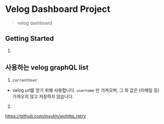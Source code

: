 # Velog Dashboard Project

> velog dashboard

## Getting Started

1. 

## 사용하는 velog graphQL list

1. `currentUser`
- velog url를 얻기 위해 사용합니다. `username` 만 가져오며, 그 외 값은 (이메일 등) 가져오지 않고 저장하지 않습니다.

2. 

https://github.com/inyutin/aiohttp_retry
